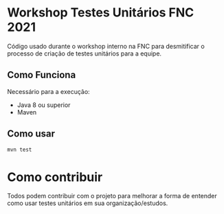 # Workshop Testes Unitários FNC 2021
Código usado durante o workshop interno na FNC para desmitificar o processo de criação de testes unitários para a equipe.

## Como Funciona
Necessário para a execução:
- Java 8 ou superior
- Maven

## Como usar
````java
mvn test
````

# Como contribuir
Todos podem contribuir com o projeto para melhorar a forma de entender como usar testes unitários em sua organização/estudos.

